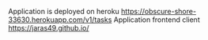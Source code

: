 Application is deployed on heroku https://obscure-shore-33630.herokuapp.com/v1/tasks
Application frontend client https://jaras49.github.io/
